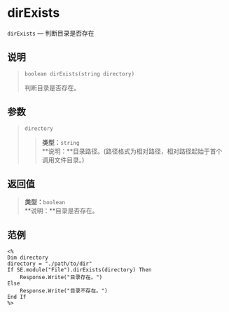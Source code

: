 dirExists
=========
`dirExists` &mdash; 判断目录是否存在

说明
----
>     boolean dirExists(string directory)
> 判断目录是否存在。

参数
----
> `directory`
>> **类型：**`string`  
>> **说明：**目录路径。(路径格式为相对路径，相对路径起始于首个调用文件目录。)

返回值
------
> **类型：**`boolean`  
> **说明：**目录是否存在。

范例
----
>
    <%
    Dim directory
    directory = "./path/to/dir"
    If SE.module("File").dirExists(directory) Then
        Response.Write("目录存在。")
    Else
        Response.Write("目录不存在。")
    End If
    %>